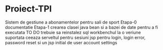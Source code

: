 # Proiect-TPI
Sistem de gestiune a abonamentelor pentru sali de sport
Etapa-0 documentatie
Etapa-1 crearea clasei java bean si a bazei de date pentru a fi executata
TO DO
trebuie sa reinstalez sql workbenchul la o veriune suportata
ceeaza serveltul pentru sesiuni
jsp pentru login, login error, password reset si un jsp initial de user account settings

